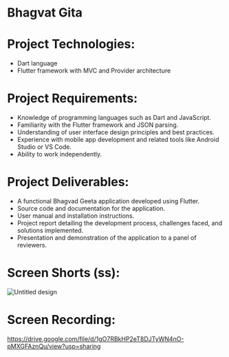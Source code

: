 # Bhagvat Gita
# Project Technologies:
- Dart language
- Flutter framework with MVC and Provider architecture
# Project Requirements:
- Knowledge of programming languages such as Dart and JavaScript.
- Familiarity with the Flutter framework and JSON parsing.
- Understanding of user interface design principles and best practices.
- Experience with mobile app development and related tools like Android Studio or VS Code.
- Ability to work independently.
# Project Deliverables:
- A functional Bhagvad Geeta application developed using Flutter.
- Source code and documentation for the application.
- User manual and installation instructions.
- Project report detailing the development process, challenges faced, and solutions implemented.
- Presentation and demonstration of the application to a panel of reviewers.
# Screen Shorts (ss):

![Untitled design](https://github.com/yashpal4390/geeta_app/assets/138545274/40e40d80-8d33-411b-8ef3-d04fdfebce1a)

# Screen Recording:

https://drive.google.com/file/d/1gO7RBkHP2eT8DJTyWN4nO-pMXGFAznQu/view?usp=sharing
